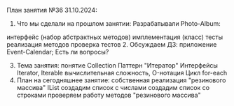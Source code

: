 План занятия №36 31.10.2024:
1. Что мы сделали на прошлом занятии:
   Разрабатывали Photo-Album:

интерфейс (набор абстрактных методов)
имплементация (класс)
тесты
реализация методов
проверка тестов
2. Обсуждаем ДЗ:
   приложение Event-Calendar;
   Есть ли вопросы?

3. Тема занятия:
   понятие Collection
   Паттерн "Итератор"
   Интерфейсы Iterator, Iterable
   вычислительная сложность, O-нотация
   Цикл for-each
4. План на сегодняшнее занятие:
   собственная реализация "резинового массива" IList
   создадим список с числами
   создадим список со строками проверяем работу методов "резинового массива"